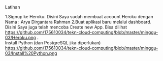 Latihan

1.Signup ke Heroku. Disini Saya sudah membuat account Heroku dengan Nama : Arya Dirgantara Rahman
2.Buat aplikasi baru melalui dashboard. Disini Saya juga telah mencoba Create new App. Bisa dilihat https://github.com/175610034/tekn-cloud-computing/blob/master/minggu-03/Heroku.png .  
Install Python (dan PostgreSQL jika diperlukan) https://github.com/175610034/tekn-cloud-computing/blob/master/minggu-03/Install%20Python.png

